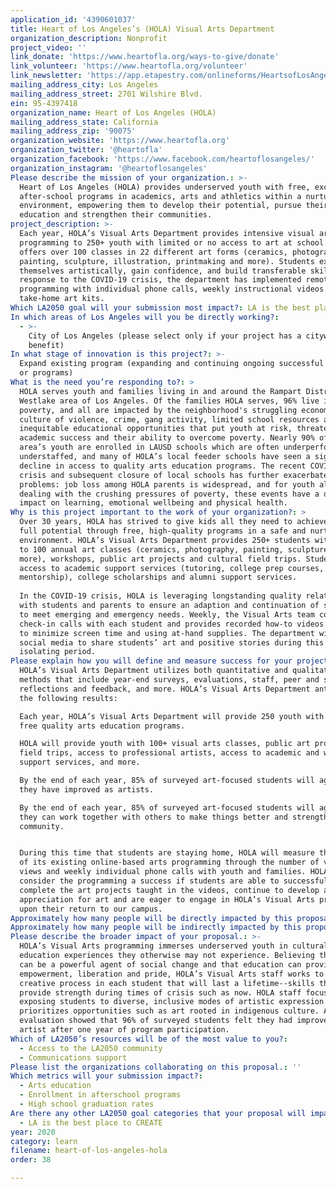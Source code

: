 ```yaml
---
application_id: '4390601037'
title: Heart of Los Angeles’s (HOLA) Visual Arts Department
organization_description: Nonprofit
project_video: ''
link_donate: 'https://www.heartofla.org/ways-to-give/donate'
link_volunteer: 'https://www.heartofla.org/volunteer'
link_newsletter: 'https://app.etapestry.com/onlineforms/HeartsofLosAngeles-HOLA/email-sign.html'
mailing_address_city: Los Angeles
mailing_address_street: 2701 Wilshire Blvd.
ein: 95-4397418
organization_name: Heart of Los Angeles (HOLA)
mailing_address_state: California
mailing_address_zip: '90075'
organization_website: 'https://www.heartofla.org'
organization_twitter: '@heartofla'
organization_facebook: 'https://www.facebook.com/heartoflosangeles/'
organization_instagram: '@heartoflosangeles'
Please describe the mission of your organization.: >-
  Heart of Los Angeles (HOLA) provides underserved youth with free, exceptional
  after-school programs in academics, arts and athletics within a nurturing
  environment, empowering them to develop their potential, pursue their
  education and strengthen their communities.
project_description: >-
  Each year, HOLA’s Visual Arts Department provides intensive visual arts
  programming to 250+ youth with limited or no access to art at school. HOLA
  offers over 100 classes in 22 different art forms (ceramics, photography,
  painting, sculpture, illustration, printmaking and more). Students express
  themselves artistically, gain confidence, and build transferable skills. In
  response to the COVID-19 crisis, the department has implemented remote
  programming with individual phone calls, weekly instructional videos and
  take-home art kits. 
Which LA2050 goal will your submission most impact?: LA is the best place to LEARN
In which areas of Los Angeles will you be directly working?:
  - >-
    City of Los Angeles (please select only if your project has a citywide
    benefit)
In what stage of innovation is this project?: >-
  Expand existing program (expanding and continuing ongoing successful projects
  or programs)
What is the need you’re responding to?: >
  HOLA serves youth and families living in and around the Rampart District and
  Westlake area of Los Angeles. Of the families HOLA serves, 96% live in
  poverty, and all are impacted by the neighborhood's struggling economy and
  culture of violence, crime, gang activity, limited school resources and
  inequitable educational opportunities that put youth at risk, threaten their
  academic success and their ability to overcome poverty. Nearly 90% of the
  area’s youth are enrolled in LAUSD schools which are often underperforming and
  understaffed, and many of HOLA’s local feeder schools have seen a significant
  decline in access to quality arts education programs. The recent COVID-19
  crisis and subsequent closure of local schools has further exacerbated these
  problems: job loss among HOLA parents is widespread, and for youth already
  dealing with the crushing pressures of poverty, these events have a dramatic
  impact on learning, emotional wellbeing and physical health.
Why is this project important to the work of your organization?: >
  Over 30 years, HOLA has strived to give kids all they need to achieve their
  full potential through free, high-quality programs in a safe and nurturing
  environment. HOLA’s Visual Arts Department provides 250+ students with access
  to 100 annual art classes (ceramics, photography, painting, sculpture and
  more), workshops, public art projects and cultural field trips. Students have
  access to academic support services (tutoring, college prep courses,
  mentorship), college scholarships and alumni support services.
   
  In the COVID-19 crisis, HOLA is leveraging longstanding quality relationships
  with students and parents to ensure an adaption and continuation of services
  to meet emerging and emergency needs. Weekly, the Visual Arts team conducts
  check-in calls with each student and provides recorded how-to videos designed
  to minimize screen time and using at-hand supplies. The department will use
  social media to share students’ art and positive stories during this socially
  isolating period.
Please explain how you will define and measure success for your project.: >
  HOLA’s Visual Arts Department utilizes both quantitative and qualitative
  methods that include year-end surveys, evaluations, staff, peer and self
  reflections and feedback, and more. HOLA’s Visual Arts Department anticipates
  the following results:  

  Each year, HOLA’s Visual Arts Department will provide 250 youth with access to
  free quality arts education programs. 

  HOLA will provide youth with 100+ visual arts classes, public art projects,
  field trips, access to professional artists, access to academic and wraparound
  support services, and more.

  By the end of each year, 85% of surveyed art-focused students will agree that
  they have improved as artists.

  By the end of each year, 85% of surveyed art-focused students will agree that
  they can work together with others to make things better and strengthen their
  community.


  During this time that students are staying home, HOLA will measure the success
  of its existing online-based arts programming through the number of video
  views and weekly individual phone calls with youth and families. HOLA will
  consider the programming a success if students are able to successfully
  complete the art projects taught in the videos, continue to develop an
  appreciation for art and are eager to engage in HOLA’s Visual Arts programming
  upon their return to our campus. 
Approximately how many people will be directly impacted by this proposal?: '250'
Approximately how many people will be indirectly impacted by this proposal?: '500'
Please describe the broader impact of your proposal.: >-
  HOLA’s Visual Arts programming immerses underserved youth in cultural and arts
  education experiences they otherwise may not experience. Believing that art
  can be a powerful agent of social change and that education can provide
  empowerment, liberation and pride, HOLA’s Visual Arts staff works to instill a
  creative process in each student that will last a lifetime--skills that can
  provide strength during times of crisis such as now. HOLA staff focuses on
  exposing students to diverse, inclusive modes of artistic expression and
  prioritizes opportunities such as art rooted in indigenous culture. A recent
  evaluation showed that 96% of surveyed students felt they had improved as an
  artist after one year of program participation. 
Which of LA2050’s resources will be of the most value to you?:
  - Access to the LA2050 community
  - Communications support
Please list the organizations collaborating on this proposal.: ''
Which metrics will your submission impact?:
  - Arts education
  - Enrollment in afterschool programs
  - High school graduation rates
Are there any other LA2050 goal categories that your proposal will impact?:
  - LA is the best place to CREATE
year: 2020
category: learn
filename: heart-of-los-angeles-hola
order: 38

---
```

